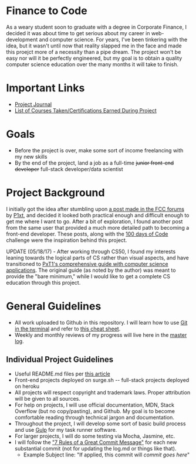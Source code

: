 # Finance to Code

As a weary student soon to graduate with a degree in Corporate Finance, I decided it was about time to get serious about my career in web-development and computer science.  For years, I've been tinkering with the idea, but it wasn't until now that reality slapped me in the face and made this proejct more of a necessity than a pipe dream.  The project won't be easy nor will it be perfectly engineered, but my goal is to obtain a quality computer science education over the many months it will take to finish.

# Important Links

* [Project Journal](https://github.com/zachgoll/finance_to_code/blob/master/log.md) 
* [List of Courses Taken/Certifications Earned During Project]()

# Goals 

* Before the project is over, make some sort of income freelancing with my new skills 
* By the end of the project, land a job as a full-time ~~junior front-end developer~~ full-stack developer/data scientist

# Project Background

I initially got the idea after stumbling upon [a post made in the FCC forums](https://forum.freecodecamp.com/t/computer-guide-get-job-ready-with-1-fcc-cert-3-projects-2-courses-and-10-books/64027) by [P1xt](https://forum.freecodecamp.com/users/P1xt), and decided it looked both practical enough and difficult enough to get me where I want to go.  After a bit of exploration, I found another post from the same user that provided a much more detailed path to becoming a front-end developer.  These posts, along with the [100 days of Code](https://medium.freecodecamp.com/join-the-100daysofcode-556ddb4579e4) challenge were the inspiration behind this project.

UPDATE (05/18/17) - After working through CS50, I found my interests leaning towards the logical parts of CS rather than visual aspects, and have transitioned to [PxT1's comprehensive guide with computer science applications](https://github.com/imleonmorris/computer-science-and-web-development).  The original guide (as noted by the author) was meant to provide the "bare minimum," while I would like to get a complete CS education through this project.

# General Guidelines  

* All work uploaded to Github in this repository.  I will learn how to use [Git in the terminal](http://gitimmersion.com/index.html) and refer to [this cheat sheet](https://education.github.com/git-cheat-sheet-education.pdf).
* Weekly and monthly reviews of my progress will live here in the [master log](https://github.com/zachgoll/finance_to_code/blob/master/log.md).

## Individual Project Guidelines

* Useful README.md files per [this article](http://www.pixelearth.net/pages/project-specification)
* Front-end projects deployed on surge.sh -- full-stack projects deployed on heroku
* All projects will respect copyright and trademark laws.  Proper attribution will be given to all sources. 
* For help on projects, I will use official documentation, MDN, Stack Overflow (but no copy/pasting), and Github.  My goal is to become comfortable reading through technical jargon and documentation.
* Throughout the project, I will develop some sort of basic build process and use [Gulp](http://gulpjs.com/) for my task runner software.
* For larger projects, I will do some testing via Mocha, Jasmine, etc.
* I will follow the ["7 Rules of a Great Commit Message"](https://chris.beams.io/posts/git-commit/) for each new substantial commit (not for updating the log.md or things like that).
  * Example Subject line: "If applied, this commit will *commit goes here*"






